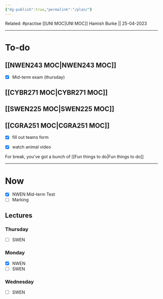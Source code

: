 ```yaml
---
{"dg-publish":true,"permalink":"/plan/"}
---
```


Related: #practise 
[[UNI MOC\|UNI MOC]]
Hamish Burke || 25-04-2023
***

# To-do

## [[NWEN243 MOC\|NWEN243 MOC]]

- [x] Mid-term exam (thursday)

## [[CYBR271 MOC\|CYBR271 MOC]]

## [[SWEN225 MOC\|SWEN225 MOC]]

## [[CGRA251 MOC\|CGRA251 MOC]]

- [x] fill out teams form
- [x] watch animal video


For break, you've got a bunch of [[Fun things to do\|Fun things to do]]

***

# Now

- [x] NWEN Mid-term Test
- [ ] Marking

## Lectures

### Thursday

- [ ] SWEN

### Monday

- [x] NWEN
- [ ] SWEN

### Wednesday

- [ ] SWEN



